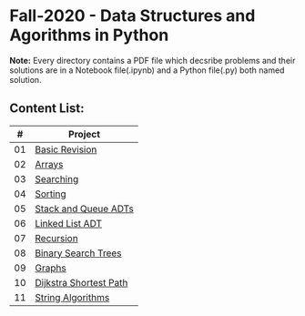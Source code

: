 # Fall-2020 - Data Structures and Agorithms in Python

**Note:** Every directory contains a PDF file which decsribe problems and their solutions
are in a Notebook file(.ipynb) and a Python file(.py) both named solution.

## Content List:
|  #  | Project                                     |
| :-: | -------                                     |
| 01  | [Basic Revision](./labs/01.Basic_Revision/) |
| 02  | [Arrays](./labs/02.Arrays/)                 |
| 03  | [Searching](./labs/03.Searching/)           |
| 04  | [Sorting](./labs/04.Sorting/)               |
| 05  | [Stack and Queue ADTs](./labs/05.Stack_and_Queue/) |
| 06  | [Linked List ADT](./labs/06.Linked_List/)   |
| 07  | [Recursion](./labs/07.Recursion/)           |
| 08  | [Binary Search Trees](/labs/08.BST/)        |
| 09  | [Graphs](./labs/09.Graph/)                  |
| 10  | [Dijkstra Shortest Path](./labs/10.Shortest_Path/) |
| 11  | [String Algorithms](./labs/11.String_Algorithms/)  |
